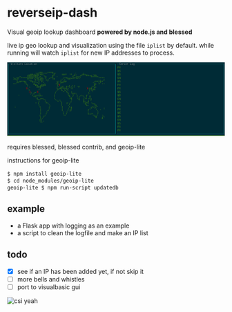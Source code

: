 # reverseip-dash
Visual geoip lookup dashboard
**powered by node.js and blessed**

live ip geo lookup and visualization using the file `iplist` by default.
while running will watch `iplist` for new IP addresses to process.

![Screenshot](https://github.com/t3h2mas/logboard/blob/master/screenshots/dash.png)

requires blessed, blessed contrib, and geoip-lite

instructions for geoip-lite
```
$ npm install geoip-lite
$ cd node_modules/geoip-lite
geoip-lite $ npm run-script updatedb
```

## example
* a Flask app with logging as an example
* a script to clean the logfile and make an IP list

## todo
- [x] see if an IP has been added yet, if not skip it
- [ ] more bells and whistles
- [ ] port to visualbasic gui

![csi yeah](http://s3.amazonaws.com/rapgenius/csi%20miami%20sunglasses%20yeah.jpg)
